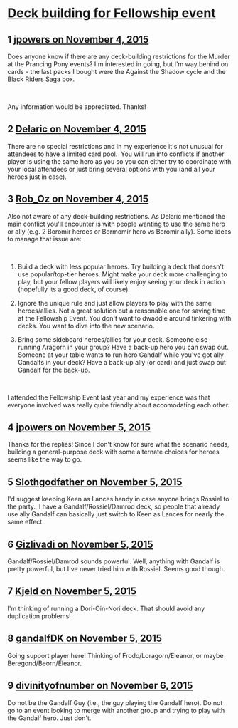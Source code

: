 # [Deck building for Fellowship event](https://community.fantasyflightgames.com/topic/192852-deck-building-for-fellowship-event/)

## 1 [jpowers on November 4, 2015](https://community.fantasyflightgames.com/topic/192852-deck-building-for-fellowship-event/?do=findComment&comment=1878900)

Does anyone know if there are any deck-building restrictions for the Murder at the Prancing Pony events? I'm interested in going, but I'm way behind on cards - the last packs I bought were the Against the Shadow cycle and the Black Riders Saga box.

 

Any information would be appreciated. Thanks!

## 2 [Delaric on November 4, 2015](https://community.fantasyflightgames.com/topic/192852-deck-building-for-fellowship-event/?do=findComment&comment=1878950)

There are no special restrictions and in my experience it's not unusual for attendees to have a limited card pool.  You will run into conflicts if another player is using the same hero as you so you can either try to coordinate with your local attendees or just bring several options with you (and all your heroes just in case).

## 3 [Rob_Oz on November 4, 2015](https://community.fantasyflightgames.com/topic/192852-deck-building-for-fellowship-event/?do=findComment&comment=1879090)

Also not aware of any deck-building restrictions. As Delaric mentioned the main conflict you'll encounter is with people wanting to use the same hero or ally (e.g. 2 Boromir heroes or Bormomir hero vs Boromir ally). Some ideas to manage that issue are:

 

1) Build a deck with less popular heroes. Try building a deck that doesn't use popular/top-tier heroes. Might make your deck more challenging to play, but your fellow players will likely enjoy seeing your deck in action (hopefully its a good deck, of course).

2) Ignore the unique rule and just allow players to play with the same heroes/allies. Not a great solution but a reasonable one for saving time at the Fellowship Event. You don't want to dwaddle around tinkering with decks. You want to dive into the new scenario.

3) Bring some sideboard heroes/allies for your deck. Someone else running Aragorn in your group? Have a back-up hero you can swap out. Someone at your table wants to run hero Gandalf while you've got ally Gandalfs in your deck? Have a back-up ally (or card) and just swap out Gandalf for the back-up.

 

I attended the Fellowship Event last year and my experience was that everyone involved was really quite friendly about accomodating each other.

## 4 [jpowers on November 5, 2015](https://community.fantasyflightgames.com/topic/192852-deck-building-for-fellowship-event/?do=findComment&comment=1880393)

Thanks for the replies! Since I don't know for sure what the scenario needs, building a general-purpose deck with some alternate choices for heroes seems like the way to go.

## 5 [Slothgodfather on November 5, 2015](https://community.fantasyflightgames.com/topic/192852-deck-building-for-fellowship-event/?do=findComment&comment=1881099)

I'd suggest keeping Keen as Lances handy in case anyone brings Rossiel to the party.  I have a Gandalf/Rossiel/Damrod deck, so people that already use ally Gandalf can basically just switch to Keen as Lances for nearly the same effect.

## 6 [Gizlivadi on November 5, 2015](https://community.fantasyflightgames.com/topic/192852-deck-building-for-fellowship-event/?do=findComment&comment=1881173)

Gandalf/Rossiel/Damrod sounds powerful. Well, anything with Gandalf is pretty powerful, but I've never tried him with Rossiel. Seems good though.

## 7 [Kjeld on November 5, 2015](https://community.fantasyflightgames.com/topic/192852-deck-building-for-fellowship-event/?do=findComment&comment=1881235)

I'm thinking of running a Dori-Oin-Nori deck. That should avoid any duplication problems!

## 8 [gandalfDK on November 5, 2015](https://community.fantasyflightgames.com/topic/192852-deck-building-for-fellowship-event/?do=findComment&comment=1881359)

Going support player here! Thinking of Frodo/Loragorn/Eleanor, or maybe Beregond/Beorn/Eleanor.

## 9 [divinityofnumber on November 6, 2015](https://community.fantasyflightgames.com/topic/192852-deck-building-for-fellowship-event/?do=findComment&comment=1881716)

Do not be the Gandalf Guy (i.e., the guy playing the Gandalf hero). Do not go to an event looking to merge with another group and trying to play with the Gandalf hero. Just don't.

